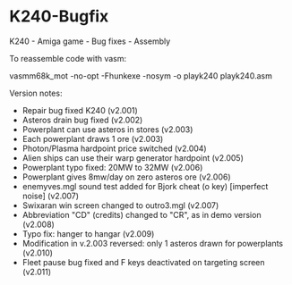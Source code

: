 # K240-Bugfix
K240 - Amiga game - Bug fixes - Assembly

To reassemble code with vasm:

vasmm68k_mot -no-opt -Fhunkexe -nosym -o playk240 playk240.asm

Version notes:
- Repair bug fixed K240 (v2.001)
- Asteros drain bug fixed (v2.002)
- Powerplant can use asteros in stores (v2.003) 
- Each powerplant draws 1 ore (v2.003)
- Photon/Plasma hardpoint price switched (v2.004)
- Alien ships can use their warp generator hardpoint (v2.005)
- Powerplant typo fixed: 20MW to 32MW (v2.006)
- Powerplant gives 8mw/day on zero asteros ore (v2.006)
- enemyves.mgl sound test added for Bjork cheat (o key) [imperfect noise] (v2.007)
- Swixaran win screen changed to outro3.mgl (v2.007)
- Abbreviation "CD" (credits) changed to "CR", as in demo version (v2.008)
- Typo fix: hanger to hangar (v2.009)
- Modification in v.2.003 reversed: only 1 asteros drawn for powerplants (v2.010) 
- Fleet pause bug fixed and F keys deactivated on targeting screen (v2.011)
